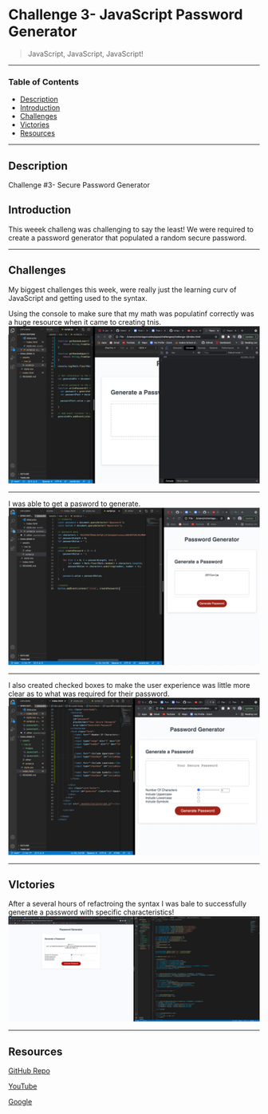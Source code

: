 # Challenge 3- JavaScript Password Generator 
> JavaScript, JavaScript, JavaScript!
---
### Table of Contents
- [Description](#description)
- [Introduction](#introduction)
- [Challenges](#challenges)
- [Victories](#victories)
- [Resources](#resources)

---

## Description

Challenge #3- Secure Password Generator  

## Introduction 
This weeek challeng was challenging to say the least! We were required to create a password generator that populated a random secure password. 


---

## Challenges
My biggest challenges this week, were really just the learning curv of JavaScript and getting used to the syntax. 

Using the console to make sure that my math was populatinf correctly was a huge resource when it came to creating tnis. 
<img src="./assets/images/javascript2.png"/>

---

I was able to get a pasword to generate. 
<img src="./assets/images/javascript1.png"/>

---
I also created checked boxes to make the user experience was little more clear as to what was required for their password. 
<img src="./assets/images/javascript3.png"/>



---

## VIctories
After a several hours of refactroing the syntax I was bale to successfully generate a password with specific characteristics! 
<img src="./assets/images/javascript4.png"/>

---

## Resources 

<a href="https://github.com/torigonzales/challenge-3">GitHub Repo</a>

<a href="https://www.youtube.com/watch?v=eVGEea7adDM"> YouTube</a>

<a href="https://www.google.com/webhp?hl=en&sa=X&ved=0ahUKEwiLjJ7fosLvAhWXW80KHawRD_oQPAgI">Google</a>

















